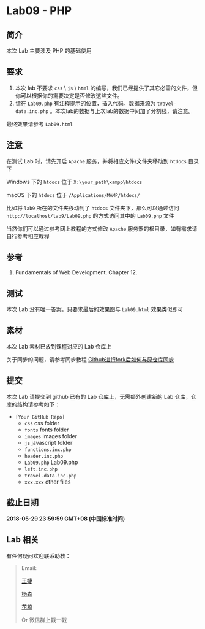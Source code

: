 # Lab09 - PHP

## 简介

本次 Lab 主要涉及 PHP 的基础使用

## 要求

1. 本次 lab 不要求 `css` \\ `js` \\ `html` 的编写，我们已经提供了其它必需的文件，但你可以根据你的需要决定是否修改这些文件。
2. 请在 `Lab09.php` 有注释提示的位置，插入代码。数据来源为 `travel-data.inc.php` 。本次lab的数据与上次lab的数据中间加了分割线，请注意。

最终效果请参考 `Lab09.html`

## 注意

在测试 Lab 时，请先开启 `Apache` 服务，并将相应文件\\文件夹移动到 `htdocs` 目录下

Windows 下的 `htdocs` 位于 `X:\your_path\xampp\htdocs`

macOS 下的 `htdocs` 位于 `/Applications/MAMP/htdocs/`

比如将 `lab9` 所在的文件夹移动到了 `htdocs` 文件夹下，那么可以通过访问 `http://localhost/lab9/Lab09.php` 的方式访问其中的 `Lab09.php` 文件

当然你们可以通过参考网上教程的方式修改 `Apache` 服务器的根目录，如有需求请自行参考相应教程

## 参考

1. Fundamentals of Web Development. Chapter 12.

## 测试

本次 Lab 没有唯一答案，只要求最后的效果图与 `Lab09.html` 效果类似即可

## 素材

本次 Lab 素材已放到课程对应的 Lab 仓库上

关于同步的问题，请参考同步教程 [Github进行fork后如何与原仓库同步](https://blog.csdn.net/chenyufeng1991/article/details/49276855)

## 提交

本次 Lab 请提交到 github 已有的 Lab 仓库上，无需额外创建新的 Lab 仓库，仓库的结构请参考如下：

* `[Your GitHub Repo]`
    * `css` css folder
    * `fonts` fonts folder
    * `images` images folder
    * `js` javascript folder
    * `functions.inc.php`
    * `header.inc.php`
    * `Lab09.php` Lab09.php
    * `left.inc.php`
    * `travel-data.inc.php`
    * `xxx.xxx` other files

## 截止日期

**2018-05-29 23:59:59 GMT+08 (中国标准时间)**

## Lab 相关

有任何疑问欢迎联系助教：

> Email:
>
> [王婕](mailto:veronicadavichi@outlook.com)
>
> [杨森](mailto:syang15@fudan.edu.cn)
>
> [花楠](mailto:15302010013@fudan.edu.cn)
>
> Or 微信群上戳一戳